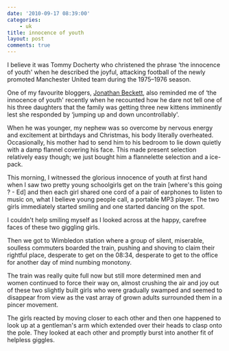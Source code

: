 ```yaml
---
date: '2010-09-17 08:39:00'
categories:
    - uk
title: innocence of youth
layout: post
comments: true
---
```

I believe it was Tommy Docherty who christened the phrase ‘the innocence
of youth' when he described the joyful, attacking football of the newly
promoted Manchester United team during the 1975–1976 season.

One of my favourite bloggers, [Jonathan Beckett][], also reminded me of
‘the innocence of youth' recently when he recounted how he dare not tell
one of his three daughters that the family was getting three new kittens
imminently lest she responded by ‘jumping up and down uncontrollably'.

When he was younger, my nephew was so overcome by nervous energy and
excitement at birthdays and Christmas, his body literally overheated.
Occasionally, his mother had to send him to his bedroom to lie down
quietly with a damp flannel covering his face. This made present
selection relatively easy though; we just bought him a flannelette
selection and a ice-pack.

This morning, I witnessed the glorious innocence of youth at first hand
when I saw two pretty young schoolgirls get on the train [where's this
going ? - Ed] and then each girl shared one cord of a pair of earphones
to listen to music on, what I believe young people call, a portable MP3
player. The two girls immediately started smiling and one started
dancing on the spot.

I couldn't help smiling myself as I looked across at the happy, carefree
faces of these two giggling girls.

Then we got to Wimbledon station where a group of silent, miserable,
soulless commuters boarded the train, pushing and shoving to claim their
rightful place, desperate to get on the 08:34, desperate to get to the
office for another day of mind numbing monotony.

The train was really quite full now but still more determined men and
women continued to force their way on, almost crushing the air and joy
out of these two slightly built girls who were gradually swamped and
seemed to disappear from view as the vast array of grown adults
surrounded them in a pincer movement.

The girls reacted by moving closer to each other and then one happened
to look up at a gentleman's arm which extended over their heads to clasp
onto the pole. They looked at each other and promptly burst into another
fit of helpless giggles.

  [Jonathan Beckett]: http://cheeseandbeans.wordpress.com/
